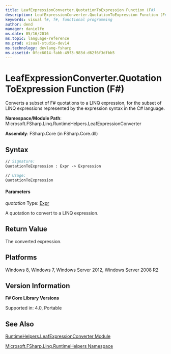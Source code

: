 ```yaml
---
title: LeafExpressionConverter.QuotationToExpression Function (F#)
description: LeafExpressionConverter.QuotationToExpression Function (F#)
keywords: visual f#, f#, functional programming
author: dend
manager: danielfe
ms.date: 05/16/2016
ms.topic: language-reference
ms.prod: visual-studio-dev14
ms.technology: devlang-fsharp
ms.assetid: 0fcc6014-fabb-49f3-983d-d62f6f3dfbb5 
---
```


# LeafExpressionConverter.QuotationToExpression Function (F#)

Converts a subset of F# quotations to a LINQ expression, for the subset of LINQ expressions represented by the expression syntax in the C# language.

**Namespace/Module Path**: Microsoft.FSharp.Linq.RuntimeHelpers.LeafExpressionConverter

**Assembly**: FSharp.Core (in FSharp.Core.dll)


## Syntax

```fsharp
// Signature:
QuotationToExpression : Expr -> Expression

// Usage:
QuotationToExpression
```

#### Parameters
*quotation*
Type: [Expr](https://msdn.microsoft.com/library/ed6a2caf-69d4-45c2-ab97-e9b3be9bce65)


A quotation to convert to a LINQ expression.

## Return Value
The converted expression.

## Platforms
Windows 8, Windows 7, Windows Server 2012, Windows Server 2008 R2


## Version Information
**F# Core Library Versions**

Supported in: 4.0, Portable

## See Also
[RuntimeHelpers.LeafExpressionConverter Module](RuntimeHelpers.LeafExpressionConverter-Module-%5BFSharp%5D.md)

[Microsoft.FSharp.Linq.RuntimeHelpers Namespace](Microsoft.FSharp.Linq.RuntimeHelpers-Namespace-%5BFSharp%5D.md)